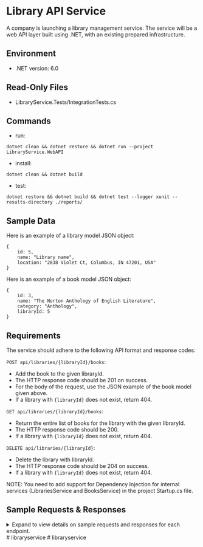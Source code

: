 # Library API Service
A company is launching a library management service. The service will be a web API layer built using .NET, with an existing prepared infrastructure.

## Environment
- .NET version: 6.0

## Read-Only Files
- LibraryService.Tests/IntegrationTests.cs

## Commands
- run:  
```
dotnet clean && dotnet restore && dotnet run --project LibraryService.WebAPI
```
- install:  
```
dotnet clean && dotnet build
```
- test: 
```
dotnet restore && dotnet build && dotnet test --logger xunit --results-directory ./reports/
```

## Sample Data
Here is an example of a library model JSON object:

```
{
    id: 5,
    name: "Library name",
    location: "2838 Violet Ct, Columbus, IN 47201, USA"
}  
```

Here is an example of a book model JSON object:

```
{
    id: 3,
    name: "The Norton Anthology of English Literature",
    category: "Anthology",
    libraryId: 5
}  
```

## Requirements

The service should adhere to the following API format and response codes:

`POST api/libraries/{libraryId}/books`:
  - Add the book to the given libraryId. 
  - The HTTP response code should be 201 on success.
  - For the body of the request, use the JSON example of the book model given above.
  - If a library with `{libraryId}` does not exist, return 404.

`GET api/libraries/{libraryId}/books`:
  - Return the entire list of books for the library with the given libraryId.
  - The HTTP response code should be 200.
  - If a library with `{libraryId}` does not exist, return 404.
 
 `DELETE api/libraries/{libraryId}`:
  - Delete the library with libraryId. 
  - The HTTP response code should be 204 on success.
  - If a library with `{libraryId}` does not exist, return 404.
 
NOTE: You need to add support for Dependency Injection for internal services (LibrariesService and BooksService) in the project Startup.cs file.

## Sample Requests & Responses
<details><summary>Expand to view details on sample requests and responses for each endpoint.</summary>

`POST api/libraries/5/books`

Example request:

```
{
    id: 3,
    name: "The Norton Anthology of English Literature",
    category: "Anthology"
}
```
The response code will be 201, and this book will be added to the library with ID 5.

`GET api/libraries/5/books`

Example response:

The response code is 200, and when converted to JSON, the response body (assuming that the below objects are all objects in the collection) is as follows:

```
[{
    id: 3,
    name: "The Norton Anthology of English Literature",
    category: "Anthology",
    libraryId: 5
} {
    id: 10,
    name: "Inception",
    category: "Thriller",
    libraryId: 5
}]
```

`DELETE api/libraries/10`

Example response:

Assuming that the library with ID 10 exists, the response code is 204 and there are no particular requirements for the response body. This causes the library with ID 10 to be removed from the collection. When a library with ID 10 does not exist, the response code is 404 and there are no particular requirements for the response body.

</details>
#   l i b r a r y s e r v i c e 
 
 #   l i b r a r y s e r v i c e 
 
 
